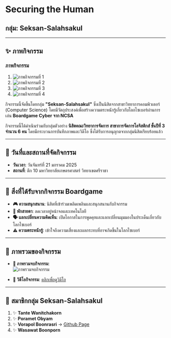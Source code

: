 # Securing the Human
## กลุ่ม: Seksan-Salahsakul

---

## **✨ ภาพกิจกรรม**
### **ภาพกิจกรรม**
1. ![ภาพกิจกรรมที่ 1](Picture/Boardgame/play1.jpg)
2. ![ภาพกิจกรรมที่ 2](Picture/Boardgame/play2.jpg)
3. ![ภาพกิจกรรมที่ 3](Picture/Boardgame/us1.jpg)
4. ![ภาพกิจกรรมที่ 4](Picture/Boardgame/us2.jpg)

กิจกรรมนี้จัดขึ้นโดยกลุ่ม **"Seksan-Salahsakul"** ซึ่งเป็นนิสิตจากสาขาวิทยาการคอมพิวเตอร์ (Computer Science) โดยมีวัตถุประสงค์เพื่อสร้างความตระหนักรู้เกี่ยวกับโลกไซเบอร์ผ่านการเล่น **Boardgame Cyber จาก NCSA** 

กิจกรรมนี้ได้ดำเนินร่วมกับกลุ่มตัวอย่าง **นิสิตคณะวิทยาการจัดการ สาขาการจัดการโลจิสติกส์ ชั้นปีที่ 3 จำนวน 6 คน** โดยมีกระบวนการบันทึกภาพและวิดีโอ ซึ่งได้รับการอนุญาตจากกลุ่มนิสิตเรียบร้อยแล้ว

---

## **📅 วันที่และสถานที่จัดกิจกรรม**
- **วันเวลา**: วันจันทร์ที่ 21 มกราคม 2025  
- **สถานที่**: ตึก 10 มหาวิทยาลัยเกษตรศาสตร์ วิทยาเขตศรีราชา

---

## **📖 สิ่งที่ได้รับจากกิจกรรม Boardgame**
- **🎮 ความสนุกสนาน**: นิสิตที่เข้าร่วมเพลิดเพลินและสนุกสนานกับกิจกรรม
- **📴 พักสายตา**: ลดเวลาอยู่หน้าจอและเทคโนโลยี
- **🗣️ แลกเปลี่ยนความคิดเห็น**: เปิดโอกาสในการพูดคุยและแลกเปลี่ยนมุมมองในประเด็นเกี่ยวกับโลกไซเบอร์
- **⚠️ ความตระหนักรู้**: เข้าใจถึงความเสี่ยงและผลกระทบที่อาจเกิดขึ้นในโลกไซเบอร์

---

## **🌈 ภาพรวมของกิจกรรม**
- **📸 ภาพรวมจบกิจกรรม**:  
  ![ภาพรวมจบกิจกรรม](Picture/Boardgame/finalpic.jpg)  

- **🎥 วิดีโอกิจกรรม**: [คลิกเพื่อดูวิดีโอ](https://youtu.be/jQjWgcT8QnA?si=njWl4ED7XrX26aYa)

---

## **👥 สมาชิกกลุ่ม Seksan-Salahsakul**
1. ✨ **Tante Wanitchakorn**
2. ✨ **Poramet Obyam**
3. ✨ **Vorapol Boonrasri**  → [Github Page](https://Vorxp.github.io/boardgame)
4. ✨ **Wasawat Boonporn**
